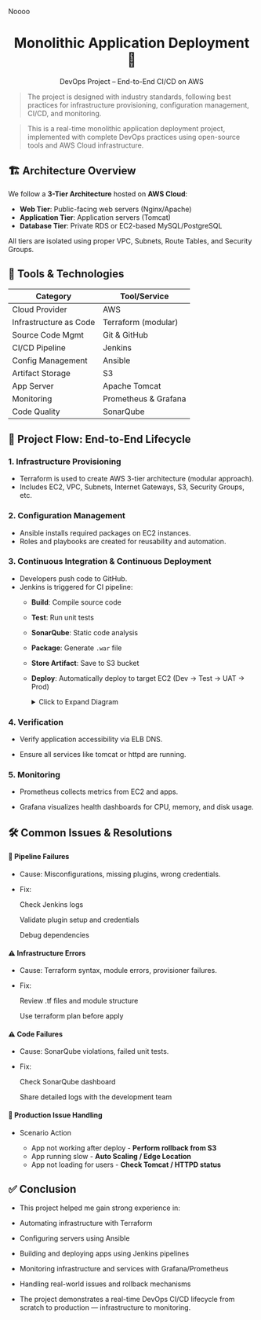 Noooo


<h1 align="center">
 Monolithic Application Deployment 🚀
</h1>

<p align="center">
  DevOps Project – End-to-End CI/CD on AWS
</p>


> The project is designed with industry standards, following best practices for infrastructure provisioning, configuration management, CI/CD, and monitoring.

> This is a real-time monolithic application deployment project, implemented with complete DevOps practices using open-source tools and AWS Cloud infrastructure.

## 🏗️ Architecture Overview

We follow a **3-Tier Architecture** hosted on **AWS Cloud**:

- **Web Tier**: Public-facing web servers (Nginx/Apache)
- **Application Tier**: Application servers (Tomcat)
- **Database Tier**: Private RDS or EC2-based MySQL/PostgreSQL

All tiers are isolated using proper VPC, Subnets, Route Tables, and Security Groups.



## 🔧 Tools & Technologies

  
| Category               | Tool/Service            |
|------------------------|-------------------------|
| Cloud Provider         | AWS                     |
| Infrastructure as Code | Terraform (modular)     |
| Source Code Mgmt       | Git & GitHub            |
| CI/CD Pipeline         | Jenkins                 |
| Config Management      | Ansible                 |
| Artifact Storage       | S3                      |
| App Server             | Apache Tomcat           |
| Monitoring             | Prometheus & Grafana    |
| Code Quality           | SonarQube               |



## 📌 Project Flow: End-to-End Lifecycle

### 1. Infrastructure Provisioning
- Terraform is used to create AWS 3-tier architecture (modular approach).
- Includes EC2, VPC, Subnets, Internet Gateways, S3, Security Groups, etc.

### 2. Configuration Management
- Ansible installs required packages on EC2 instances.
- Roles and playbooks are created for reusability and automation.

### 3. Continuous Integration & Continuous Deployment
- Developers push code to GitHub.
- Jenkins is triggered for CI pipeline:
  - **Build**: Compile source code
  - **Test**: Run unit tests
  - **SonarQube**: Static code analysis
  - **Package**: Generate `.war` file
  - **Store Artifact**: Save to S3 bucket
  - **Deploy**: Automatically deploy to target EC2 (Dev → Test → UAT → Prod)


    <details> <summary>Click to Expand Diagram</summary>

    graph TD
    
         A[Developer Pushes Code] --> B[Jenkins CI/CD Pipeline]
    
         B --> C [Build & Test]
    
         C --> D [SonarQube Quality Gate]
    
         D --> E [Generate Artifact (.war)]
    
         E --> F [Upload to S3 Bucket]
    
         F --> G [Deploy using Ansible]
    
         G --> H [Tomcat App Server]
</details>


### 4. Verification
 - Verify application accessibility via ELB DNS.

- Ensure all services like tomcat or httpd are running.

### 5. Monitoring

- Prometheus collects metrics from EC2 and apps.

- Grafana visualizes health dashboards for CPU, memory, and disk usage.


## 🛠️ Common Issues & Resolutions

#### 🔴 Pipeline Failures
- Cause: Misconfigurations, missing plugins, wrong credentials.

- Fix:

     Check Jenkins logs

     Validate plugin setup and credentials

     Debug dependencies

#### ⚠️ Infrastructure Errors

- Cause: Terraform syntax, module errors, provisioner failures.

- Fix:

     Review .tf files and module structure

     Use terraform plan before apply

#### ⚠️ Code Failures
- Cause: SonarQube violations, failed unit tests.

- Fix:

     Check SonarQube dashboard

     Share detailed logs with the development team

#### 🔄 Production Issue Handling
- Scenario	Action
  
     * App not working after deploy	- **Perform rollback from S3**
     * App running slow	- **Auto Scaling / Edge Location**
     * App not loading for users	- **Check Tomcat / HTTPD status**


## ✅ Conclusion

- This project helped me gain strong experience in:

- Automating infrastructure with Terraform

- Configuring servers using Ansible

- Building and deploying apps using Jenkins pipelines

- Monitoring infrastructure and services with Grafana/Prometheus

- Handling real-world issues and rollback mechanisms

- The project demonstrates a real-time DevOps CI/CD lifecycle from scratch to production — infrastructure to monitoring.
